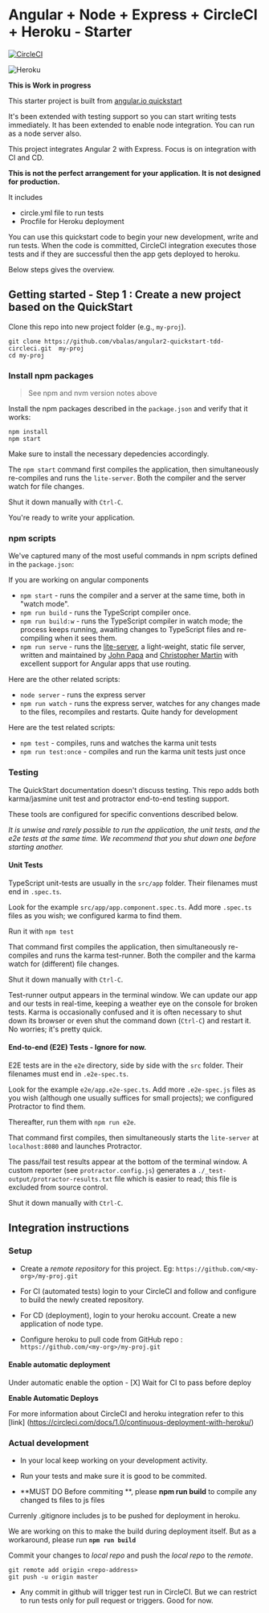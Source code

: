 # Angular + Node + Express + CircleCI + Heroku - Starter

[![CircleCI](https://circleci.com/gh/vbalas/angular2-quickstart-tdd-circleci.svg?style=svg)](https://circleci.com/gh/vbalas/angular2-quickstart-tdd-circleci)

![Heroku](https://heroku-badge.herokuapp.com/?app=angular2-tdd-circleci-heroku-i)

**This is Work in progress**

This starter project is built from [angular.io quickstart](https://angular.io/docs/ts/latest/quickstart.html)

It's been extended with testing support so you can start writing tests immediately.
It has been extended to enable node integration. You can run as a node server also.

This project integrates Angular 2 with Express. Focus is on integration with CI and CD.

**This is not the perfect arrangement for your application. It is not designed for production.**


It includes 

* circle.yml file to run tests
* Procfile for Heroku deployment

You can use this quickstart code to begin your new development, write and run tests. When the code is committed, CircleCI 
integration executes those tests and if they are successful then the app gets deployed to heroku. 

Below steps gives the overview. 

## Getting started - Step 1 : Create a new project based on the QuickStart

Clone this repo into new project folder (e.g., `my-proj`).
```shell
git clone https://github.com/vbalas/angular2-quickstart-tdd-circleci.git  my-proj
cd my-proj
```

### Install npm packages

> See npm and nvm version notes above

Install the npm packages described in the `package.json` and verify that it works:

```shell
npm install
npm start
```

Make sure to install the necessary depedencies accordingly.

The `npm start` command first compiles the application, 
then simultaneously re-compiles and runs the `lite-server`.
Both the compiler and the server watch for file changes.

Shut it down manually with `Ctrl-C`.

You're ready to write your application.

### npm scripts

We've captured many of the most useful commands in npm scripts defined in the `package.json`:

If you are working on angular components

* `npm start` - runs the compiler and a server at the same time, both in "watch mode".
* `npm run build` - runs the TypeScript compiler once.
* `npm run build:w` - runs the TypeScript compiler in watch mode; the process keeps running, awaiting changes to TypeScript files and re-compiling when it sees them.
* `npm run serve` - runs the [lite-server](https://www.npmjs.com/package/lite-server), a light-weight, static file server, written and maintained by
[John Papa](https://github.com/johnpapa) and
[Christopher Martin](https://github.com/cgmartin)
with excellent support for Angular apps that use routing.

Here are the other related scripts:
* `node server` - runs the express server
* `npm run watch` - runs the express server, watches for any changes made to the files, recompiles and restarts. Quite handy for development

Here are the test related scripts:
* `npm test` - compiles, runs and watches the karma unit tests
* `npm run test:once` - compiles and run the karma unit tests just once


### Testing

The QuickStart documentation doesn't discuss testing.
This repo adds both karma/jasmine unit test and protractor end-to-end testing support.

These tools are configured for specific conventions described below.

*It is unwise and rarely possible to run the application, the unit tests, and the e2e tests at the same time.
We recommend that you shut down one before starting another.*

#### Unit Tests
TypeScript unit-tests are usually in the `src/app` folder. Their filenames must end in `.spec.ts`.

Look for the example `src/app/app.component.spec.ts`.
Add more `.spec.ts` files as you wish; we configured karma to find them.

Run it with `npm test`

That command first compiles the application, then simultaneously re-compiles and runs the karma test-runner.
Both the compiler and the karma watch for (different) file changes.

Shut it down manually with `Ctrl-C`.

Test-runner output appears in the terminal window.
We can update our app and our tests in real-time, keeping a weather eye on the console for broken tests.
Karma is occasionally confused and it is often necessary to shut down its browser or even shut the command down (`Ctrl-C`) and
restart it. No worries; it's pretty quick.

#### End-to-end (E2E) Tests - Ignore for now. 

E2E tests are in the `e2e` directory, side by side with the `src` folder.
Their filenames must end in `.e2e-spec.ts`.

Look for the example `e2e/app.e2e-spec.ts`.
Add more `.e2e-spec.js` files as you wish (although one usually suffices for small projects);
we configured Protractor to find them.

Thereafter, run them with `npm run e2e`.

That command first compiles, then simultaneously starts the `lite-server` at `localhost:8080`
and launches Protractor.  

The pass/fail test results appear at the bottom of the terminal window.
A custom reporter (see `protractor.config.js`) generates a  `./_test-output/protractor-results.txt` file
which is easier to read; this file is excluded from source control.

Shut it down manually with `Ctrl-C`.


## Integration instructions

### Setup

* Create a *remote repository* for this project. Eg: `https://github.com/<my-org>/my-proj.git`

* For CI (automated tests) login to your CircleCI and follow and configure to build the newly created repository. 

* For CD (deployment), login to your heroku account. Create a new application of node type.

* Configure heroku to pull code from GitHub repo : `https://github.com/<my-org>/my-proj.git`

#### Enable automatic deployment

Under automatic enable the option - [X] Wait for CI to pass before deploy

**Enable Automatic Deploys**

For more information about CircleCI and heroku integration refer to this [link] (https://circleci.com/docs/1.0/continuous-deployment-with-heroku/)

### Actual development 

* In your local keep working on your development activity.

* Run your tests and make sure it is good to be commited.

* **MUST DO Before commiting **, please **npm run build** to compile any changed ts files to js files

Currenly .gitignore includes js to be pushed for deployment in heroku. 

We are working on this to make the build during deployment itself. But as a workaround, please run **`npm run build`**

Commit your changes to *local repo* and push the *local repo* to the *remote*.

```shell
git remote add origin <repo-address>
git push -u origin master
```

* Any commit in github will trigger test run in CircleCI. But we can restrict to run tests only for pull request or triggers. Good for now.

